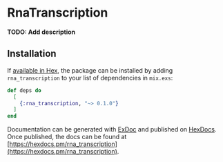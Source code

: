 # RnaTranscription

**TODO: Add description**

## Installation

If [available in Hex](https://hex.pm/docs/publish), the package can be installed
by adding `rna_transcription` to your list of dependencies in `mix.exs`:

```elixir
def deps do
  [
    {:rna_transcription, "~> 0.1.0"}
  ]
end
```

Documentation can be generated with [ExDoc](https://github.com/elixir-lang/ex_doc)
and published on [HexDocs](https://hexdocs.pm). Once published, the docs can
be found at [https://hexdocs.pm/rna_transcription](https://hexdocs.pm/rna_transcription).

